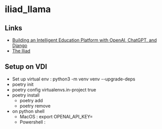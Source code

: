 # iliad_llama

## Links
- [Building an Intelligent Education Platform with OpenAI, ChatGPT, and Django](https://testdriven.io/blog/python-openai-chatgpt/)
- [The Iliad](https://www.gutenberg.org/files/2199/2199-h/2199-h.htm)

## Setup on VDI
- Set up virtual env : python3 -m venv venv --upgrade-deps
- poetry init
- poetry config virtualenvs.in-project true
- poetry install
    - poetry add
    - poetry remove
- on python shell 
    - MacOS : export OPENAI_API_KEY=<openai key>
    - Powershell : 